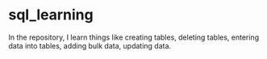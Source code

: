 # sql_learning
In the repository, I learn things like creating tables, deleting tables, entering data into tables, adding bulk data, updating data.
